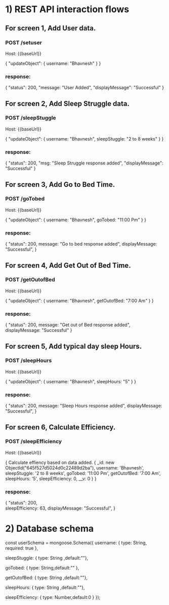 # 1) REST API interaction flows

## For screen 1, Add User data.

### POST /setuser
Host: {{baseUrl}}

{
"updateObject":
{
username: "Bhavnesh"
}
}

### response:

{
"status": 200,
"message: "User Added",
"displayMessage": "Successful"
}

## For screen 2, Add Sleep Struggle data.

### POST /sleepStuggle
Host: {{baseUrl}}

{
"updateObject": {
username: "Bhavnesh",
sleepStuggle: "2 to 8 weeks"
}
}

### response:

{
"status": 200,
"msg: "Sleep Struggle response added",
"displayMessage": "Successful"
}

## For screen 3, Add Go to Bed Time.

### POST /goTobed
Host: {{baseUrl}}

{
"updateObject": {
username: "Bhavnesh",
goTobed: "11:00 Pm"
}
}

### response:

{
"status": 200,
message: "Go to bed response added",
displayMessage: "Successful",
}

## For screen 4, Add Get Out of Bed Time.

### POST /getOutofBed
Host: {{baseUrl}}

{
"updateObject": {
username: "Bhavnesh",
getOutofBed: "7:00 Am"
}
}

### response:

{
"status": 200,
message: "Get out of Bed response added",
displayMessage: "Successful"
}

## For screen 5, Add typical day sleep Hours.

### POST /sleepHours
Host: {{baseUrl}}

{
"updateObject": {
username: "Bhavnesh",
sleepHours: "5"
}
}

### response:

{
"status": 200,
message: "Sleep Hours response added",
displayMessage: "Successful",
}

## For screen 6, Calculate Efficiency.

### POST /sleepEfficiency
Host: {{baseUrl}}

{
Calculate effiency based on data added.
{
\_id: new ObjectId("645f527d5024d0c22489d2ba"),
username: 'Bhavnesh',
sleepStuggle: '2 to 8 weeks',
goTobed: '11:00 Pm',
getOutofBed: '7:00 Am',
sleepHours: '5',
sleepEfficiency: 0,
\_\_v: 0
}
}

### response:

{
"status": 200,  
 sleepEfficiency: 63,
displayMessage: "Successful",
}

# 2) Database schema

const userSchema = mongoose.Schema({
username: { type: String, required: true },

sleepStuggle: { type: String ,default:""},

goTobed: { type: String,default:"" },

getOutofBed: { type: String ,default:""},

sleepHours: { type: String ,default:""},

sleepEfficiency: { type: Number,default:0 }
});
